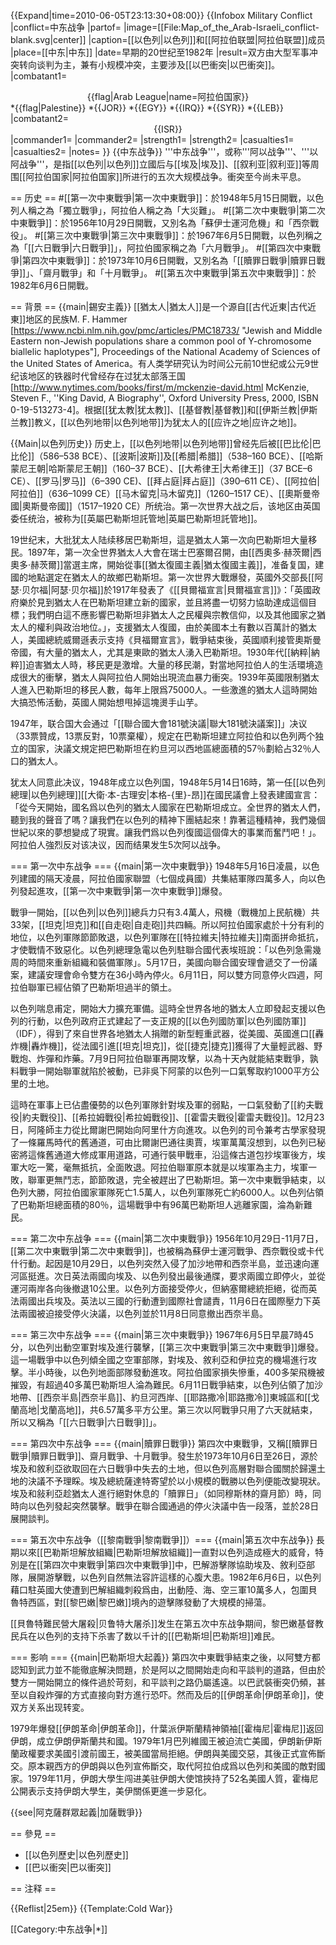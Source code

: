 {{Expand|time=2010-06-05T23:13:30+08:00}}
{{Infobox Military Conflict
|conflict=中东战争
|partof=
|image=[[File:Map_of_the_Arab-Israeli_conflict-blank.svg|center]]
|caption=[[以色列|以色列]]和[[阿拉伯联盟|阿拉伯联盟]]成员
|place=[[中东|中东]]
|date=早期的20世纪至1982年
|result=双方由大型军事冲突转向谈判为主，兼有小规模冲突，主要涉及[[以巴衝突|以巴衝突]]。
|combatant1=<center>{{flag|Arab League|name=阿拉伯国家}}</center>
*{{flag|Palestine}}
*{{JOR}}
*{{EGY}}
*{{IRQ}}
*{{SYR}}
*{{LEB}}
|combatant2=<center>{{ISR}}</center>
|commander1=
|commander2=
|strength1=
|strength2=
|casualties1=
|casualties2=
|notes=
}}
{{中东战争}}
'''中东战争'''，或称'''阿以战争'''、'''以阿战争'''，是指[[以色列|以色列]]立國后与[[埃及|埃及]]、[[叙利亚|叙利亚]]等周围[[阿拉伯国家|阿拉伯国家]]所进行的五次大规模战争。衝突至今尚未平息。

== 历史 ==
#[[第一次中東戰爭|第一次中東戰爭]]：於1948年5月15日開戰，以色列人稱之為「獨立戰爭」，阿拉伯人稱之為「大災難」。
#[[第二次中東戰爭|第二次中東戰爭]]：於1956年10月29日開戰，又別名為「蘇伊士運河危機」和「西奈戰役」。
#[[第三次中東戰爭|第三次中東戰爭]]：於1967年6月5日開戰，以色列稱之為「[[六日戰爭|六日戰爭]]」，阿拉伯國家稱之為「六月戰爭」。
#[[第四次中東戰爭|第四次中東戰爭]]：於1973年10月6日開戰，又別名為「[[贖罪日戰爭|贖罪日戰爭]]」、「齋月戰爭」和「十月戰爭」。
#[[第五次中東戰爭|第五次中東戰爭]]：於1982年6月6日開戰。

== 背景 ==
{{main|錫安主義}}
[[猶太人|猶太人]]是一个源自[[古代近東|古代近東]]地区的民族<ref>M. F. Hammer [https://www.ncbi.nlm.nih.gov/pmc/articles/PMC18733/ "Jewish and Middle Eastern non-Jewish populations share a common pool of Y-chromosome biallelic haplotypes"], Proceedings of the National Academy of Sciences of the United States of America</ref>。有人类学研究认为时间公元前10世纪或公元9世纪该地区的铁器时代曾经存在过犹太部落王国<ref name=McKenzie>[http://www.nytimes.com/books/first/m/mckenzie-david.html McKenzie, Steven F., ''King David, A Biography'', Oxford University Press, 2000, ISBN 0-19-513273-4]</ref>。根据[[犹太教|犹太教]]、[[基督教|基督教]]和[[伊斯兰教|伊斯兰教]]教义，[[以色列地带|以色列地带]]为犹太人的[[应许之地|应许之地]]。

{{Main|以色列历史}}
历史上，[[以色列地带|以色列地带]]曾经先后被[[巴比伦|巴比伦]]（586–538 BCE）、[[波斯|波斯]]及[[希腊|希腊]]（538–160 BCE）、[[哈斯蒙尼王朝|哈斯蒙尼王朝]]（160–37 BCE）、[[大希律王|大希律王]]（37 BCE–6 CE）、[[罗马|罗马]]（6–390 CE)、[[拜占庭|拜占庭]]（390–611 CE）、[[阿拉伯|阿拉伯]]（636–1099 CE）[[马木留克|马木留克]]（1260–1517 CE）、[[奧斯曼帝國|奧斯曼帝國]]（1517–1920 CE）所统治。第一次世界大战之后，该地区由英国委任统治，被称为[[英屬巴勒斯坦託管地|英屬巴勒斯坦託管地]]。

19世纪末，大批犹太人陆续移居巴勒斯坦，這是猶太人第一次向巴勒斯坦大量移民。1897年，第一次全世界猶太人大會在瑞士巴塞爾召開，由[[西奧多·赫茨爾|西奧多·赫茨爾]]當選主席，開始從事[[猶太復國主義|猶太復國主義]]，准备复国，建國的地點選定在猶太人的故鄉巴勒斯坦。第一次世界大戰爆發，英國外交部長[[阿瑟·贝尔福|阿瑟·贝尔福]]於1917年發表了《[[貝爾福宣言|貝爾福宣言]]》：「英國政府樂於見到猶太人在巴勒斯坦建立新的國家，並且將盡一切努力協助達成這個目標；我們明白這不應影響巴勒斯坦非猶太人之民權與宗教信仰，以及其他國家之猶太人的權利與政治地位。」，支援猶太人復國，由於美國本土有數以百萬計的猶太人，美國總統威爾遜表示支持《貝福爾宣言》，戰爭結束後，英國順利接管奧斯曼帝國，有大量的猶太人，尤其是東歐的猶太人湧入巴勒斯坦。1930年代[[納粹|納粹]]迫害猶太人時，移民更是激增。大量的移民潮，對當地阿拉伯人的生活環境造成很大的衝擊，猶太人與阿拉伯人開始出現流血暴力衝突。1939年英國限制猶太人進入巴勒斯坦的移民人數，每年上限爲75000人。一些激進的猶太人這時開始大搞恐怖活動，英國人開始想甩掉這塊燙手山芋。

1947年，联合国大会通过「[[聯合國大會181號決議|聯大181號決議案]]」决议（33票贊成，13票反對，10票棄權），规定在巴勒斯坦建立阿拉伯和以色列两个独立的国家，決議文規定把巴勒斯坦在約旦河以西地區總面積的57％劃給占32％人口的猶太人。

犹太人同意此决议，1948年成立以色列国，1948年5月14日16時，第一任[[以色列總理|以色列總理]][[大衛·本-古理安|本格-{里}-昂]]在國民議會上發表建國宣言：「從今天開始，國名爲以色列的猶太人國家在巴勒斯坦成立。全世界的猶太人們，聽到我的聲音了嗎？讓我們在以色列的精神下團結起來！靠著這種精神，我們幾個世紀以來的夢想變成了現實。讓我們爲以色列復國這個偉大的事業而奮鬥吧！」。阿拉伯人強烈反对该决议，因而结果发生5次阿以战争。

=== 第一次中东战争 ===
{{main|第一次中東戰爭}}
1948年5月16日凌晨，以色列建國的隔天凌晨，阿拉伯國家聯盟（七個成員國）共集結軍隊四萬多人，向以色列發起進攻，[[第一次中東戰爭|第一次中東戰爭]]爆發。

戰爭一開始，[[以色列|以色列]]總兵力只有3.4萬人，飛機（戰機加上民航機）共33架，[[坦克|坦克]]和[[自走砲|自走砲]]共四輛。所以阿拉伯國家處於十分有利的地位，以色列軍隊節節敗退，以色列軍隊在[[特拉維夫|特拉維夫]]南面拼命抵抗，才使戰情不致惡化。以色列總理急電以色列駐聯合國代表埃班說：「以色列急需幾周的時間來重新組織和裝備軍隊」。5月17日，美國向聯合國安理會遞交了一份議案，建議安理會命令雙方在36小時內停火。6月11日，阿以雙方同意停火四週，阿拉伯聯軍已經佔領了巴勒斯坦過半的領土。

以色列喘息甫定，開始大力擴充軍備。這時全世界各地的猶太人立即發起支援以色列的行動，以色列政府正式建起了一支正規的[[以色列國防軍|以色列國防軍]]（IDF），得到了來自世界各地猶太人捐贈的新型輕重武器，從美國、英國進口[[轟炸機|轟炸機]]，從法國引進[[坦克|坦克]]，從[[捷克|捷克]]獲得了大量輕武器、野戰炮、炸彈和炸藥。7月9日阿拉伯聯軍再開攻擊，以為十天內就能結束戰爭，孰料戰爭一開始聯軍就陷於被動，已非吳下阿蒙的以色列一口氣奪取約1000平方公里的土地。

這時在軍事上已佔盡優勢的以色列軍隊針對埃及軍的弱點，一口氣發動了[[約夫戰役|約夫戰役]]、[[希拉姆戰役|希拉姆戰役]]、[[霍雷夫戰役|霍雷夫戰役]]。12月23日，阿隆師主力從比爾謝巴開始向阿里什方向進攻。以色列的司令兼考古學家發現了一條羅馬時代的舊通道，可由比爾謝巴通往奧賈，埃軍萬萬沒想到，以色列已秘密將這條舊通道大修成軍用道路，可通行裝甲戰車，沿這條古道包抄埃軍後方，埃軍大吃一驚，毫無抵抗，全面敗退。阿拉伯聯軍原本就是以埃軍為主力，埃軍一敗，聯軍更無鬥志，節節敗退，完全被趕出了巴勒斯坦。第一次中東戰爭結束，以色列大勝，阿拉伯國家軍隊死亡1.5萬人，以色列軍隊死亡約6000人。以色列佔領了巴勒斯坦總面積的80％，這場戰爭中有96萬巴勒斯坦人逃離家園，淪為新難民。

=== 第二次中东战争 ===
{{main|第二次中東戰爭}}
1956年10月29日-11月7日，[[第二次中東戰爭|第二次中東戰爭]]，也被稱為蘇伊士運河戰爭、西奈戰役或卡代什行動。起因是10月29日，以色列突然入侵了加沙地帶和西奈半島，並迅速向運河區挺進。次日英法兩國向埃及、以色列發出最後通牒，要求兩國立即停火，並從運河兩岸各向後撤退10公里。以色列方面接受停火，但納塞爾總統拒絕，從而英法兩國出兵埃及。英法以三國的行動遭到國際社會譴責，11月6日在國際壓力下英法兩國被迫接受停火決議，以色列並於11月8日同意撤出西奈半島。

=== 第三次中东战争 ===
{{main|第三次中東戰爭}}
1967年6月5日早晨7時45分，以色列出動空軍對埃及進行襲擊，[[第三次中東戰爭|第三次中東戰爭]]爆發。這一場戰爭中以色列傾全國之空軍部隊，對埃及、敘利亞和伊拉克的機場進行攻擊。半小時後，以色列地面部隊發動進攻。阿拉伯國家損失慘重，400多架飛機被摧毀，有超過40多萬巴勒斯坦人淪為難民。6月11日戰爭結束，以色列佔領了加沙地帶、[[西奈半島|西奈半島]]、約旦河西岸、[[耶路撒冷|耶路撒冷]]東城區和[[戈蘭高地|戈蘭高地]]，共6.57萬多平方公里。第三次以阿戰爭只用了六天就結束，所以又稱為「[[六日戰爭|六日戰爭]]」。

=== 第四次中东战争 ===
{{main|贖罪日戰爭}}
第四次中東戰爭，又稱[[贖罪日戰爭|贖罪日戰爭]]、齋月戰爭、十月戰爭。發生於1973年10月6日至26日，源於埃及和敘利亞欲取回在六日戰爭中失去的土地，但以色列高層對聯合國關於歸還土地的決議不予理睬。埃及總統薩達特寄望於以小規模的戰勝以色列便能改變現狀。埃及和敍利亞趁猶太人進行絕對休息的「贖罪日」（如同穆斯林的齋月節）時，同時向以色列發起突然襲擊。戰爭在聯合國通過的停火決議中告一段落，並於28日展開談判。

=== 第五次中东战争（[[黎南戰爭|黎南戰爭]]）===
{{main|第五次中东战争}}
長期以來[[巴勒斯坦解放組織|巴勒斯坦解放組織]]一直對以色列造成極大的威脅，特別是在[[第四次中東戰爭|第四次中東戰爭]]中，巴解游擊隊協助埃及、敘利亞部隊，展開游擊戰，以色列自然無法容許這樣的心腹大患。1982年6月6日，以色列藉口駐英國大使遭到巴解組織刺殺爲由，出動陸、海、空三軍10萬多人，包圍貝魯特西區，對[[黎巴嫩|黎巴嫩]]境內的遊擊隊發動了大規模的掃蕩。

[[貝魯特難民營大屠殺|贝鲁特大屠杀]]发生在第五次中东战争期间，黎巴嫩基督教民兵在以色列的支持下杀害了数以千计的[[巴勒斯坦|巴勒斯坦]]难民。

=== 影响 ===
{{main|巴勒斯坦大起義}}
第四次中東戰爭結束之後，以阿雙方都認知到武力並不能徹底解決問題，於是阿以之間開始走向和平談判的道路，但由於雙方一開始開立的條件過於苛刻，和平談判之路仍屬遙遠。以巴武裝衝突仍頻，甚至以自殺炸彈的方式直接向對方進行恐吓。然而及后的[[伊朗革命|伊朗革命]]，使双方关系出现转変。

1979年爆發[[伊朗革命|伊朗革命]]，什葉派伊斯蘭精神領袖[[霍梅尼|霍梅尼]]返回伊朗，成立伊朗伊斯蘭共和國。1979年1月巴列維國王被迫流亡美國，伊朗新伊斯蘭政權要求美國引渡前國王，被美國當局拒絕。伊朗與美國交惡，其後正式宣佈斷交。原本親西方的伊朗與以色列宣佈斷交，取代阿拉伯成爲以色列和美國的敵對國家。1979年11月，伊朗大學生闯进美驻伊朗大使馆挾持了52名美國人質，霍梅尼公開表示支持伊朗大學生，美伊關係更進一步惡化。

{{see|阿克薩群眾起義|加薩戰爭}}

== 參見 ==
* [[以色列歷史|以色列歷史]]
* [[巴以衝突|巴以衝突]]

== 注释 ==

{{Reflist|25em}}
{{Template:Cold War}}

[[Category:中东战争|*]]